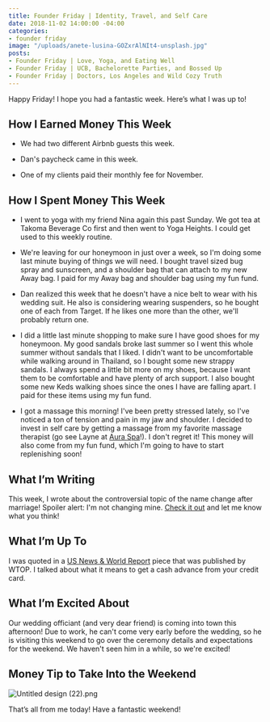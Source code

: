 ```yaml
---
title: Founder Friday | Identity, Travel, and Self Care
date: 2018-11-02 14:00:00 -04:00
categories:
- founder friday
image: "/uploads/anete-lusina-GOZxrAlNIt4-unsplash.jpg"
posts:
- Founder Friday | Love, Yoga, and Eating Well
- Founder Friday | UCB, Bachelorette Parties, and Bossed Up
- Founder Friday | Doctors, Los Angeles and Wild Cozy Truth
---
```


Happy Friday! I hope you had a fantastic week. Here’s what I was up to!

## **How I Earned Money This Week**

* We had two different Airbnb guests this week.

* Dan's paycheck came in this week.

* One of my clients paid their monthly fee for November. 

## **How I Spent Money This Week**

* I went to yoga with my friend Nina again this past Sunday. We got tea at Takoma Beverage Co first and then went to Yoga Heights. I could get used to this weekly routine.

* We're leaving for our honeymoon in just over a week, so I'm doing some last minute buying of things we will need. I bought travel sized bug spray and sunscreen, and a shoulder bag that can attach to my new Away bag. I paid for my Away bag and shoulder bag using my fun fund.

* Dan realized this week that he doesn't have a nice belt to wear with his wedding suit. He also is considering wearing suspenders, so he bought one of each from Target. If he likes one more than the other, we'll probably return one.

* I did a little last minute shopping to make sure I have good shoes for my honeymoon. My good sandals broke last summer so I went this whole summer without sandals that I liked. I didn't want to be uncomfortable while walking around in Thailand, so I bought some new strappy sandals. I always spend a little bit more on my shoes, because I want them to be comfortable and have plenty of arch support. I also bought some new Keds walking shoes since the ones I have are falling apart. I paid for these items using my fun fund.

* I got a massage this morning! I've been pretty stressed lately, so I've noticed a ton of tension and pain in my jaw and shoulder. I decided to invest in self care by getting a massage from my favorite massage therapist (go see Layne at [Aura Spa](https://auraspa.net/)!). I don't regret it! This money will also come from my fun fund, which I'm going to have to start replenishing soon!

## **What I’m Writing**

This week, I wrote about the controversial topic of the name change after marriage! Spoiler alert: I'm not changing mine. [Check it out](https://www.maggiegermano.com/blog/why-im-keeping-my-name-after-i-get-married/) and let me know what you think!

## **What I’m Up To**

I was quoted in a [US News & World Report](https://wtop.com/news/2018/10/can-you-buy-a-money-order-with-a-credit-card/) piece that was published by WTOP. I talked about what it means to get a cash advance from your credit card.

## **What I’m Excited About**

Our wedding officiant (and very dear friend) is coming into town this afternoon! Due to work, he can't come very early before the wedding, so he is visiting this weekend to go over the ceremony details and expectations for the weekend. We haven't seen him in a while, so we're excited!

## **Money Tip to Take Into the Weekend**

![Untitled design (22).png](/uploads/Untitled%20design%20(22).png)

That’s all from me today! Have a fantastic weekend!
